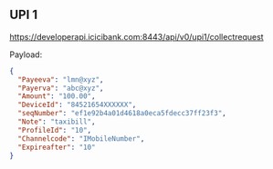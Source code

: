 ## UPI 1

https://developerapi.icicibank.com:8443/api/v0/upi1/collectrequest

Payload:
```json
{
  "Payeeva": "lmn@xyz",
  "Payerva": "abc@xyz",
  "Amount": "100.00",
  "DeviceId": "84521654XXXXXX",
  "seqNumber": "ef1e92b4a01d4618a0eca5fdecc37ff23f3",
  "Note": "taxibill",
  "ProfileId": "10",
  "Channelcode": "IMobileNumber",
  "Expireafter": "10"
}
```

